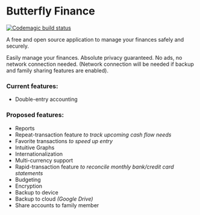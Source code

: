 # Butterfly Finance
[![Codemagic build status](https://api.codemagic.io/apps/60cdf5a49b56dfd49f86e5c6/60cdf5a49b56dfd49f86e5c5/status_badge.svg)](https://codemagic.io/apps/60cdf5a49b56dfd49f86e5c6/60cdf5a49b56dfd49f86e5c5/latest_build)

A free and open source application to manage your finances safely and securely.

Easily manage your finances. Absolute privacy guaranteed. No ads, no network connection needed. (Network connection will be needed if backup and family sharing features are enabled).

### Current features:
* Double-entry accounting

### Proposed features:
* Reports
* Repeat-transaction feature *to track upcoming cash flow needs*
* Favorite transactions *to speed up entry*
* Intuitive Graphs
* Internationalization
* Multi-currency support
* Rapid-transaction feature *to reconcile monthly bank/credit card statements*
* Budgeting
* Encryption
* Backup to device
* Backup to cloud *(Google Drive)*
* Share accounts to family member


